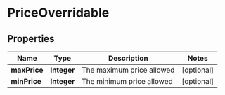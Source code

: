 
# PriceOverridable

## Properties
Name | Type | Description | Notes
------------ | ------------- | ------------- | -------------
**maxPrice** | **Integer** | The maximum price allowed |  [optional]
**minPrice** | **Integer** | The minimum price allowed |  [optional]



